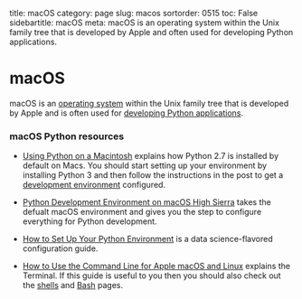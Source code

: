 title: macOS
category: page
slug: macos
sortorder: 0515
toc: False
sidebartitle: macOS
meta: macOS is an operating system within the Unix family tree that is developed by Apple and often used for developing Python applications.


# macOS
macOS is an [operating system](/operating-system.html) 
within the Unix family tree that is developed by Apple and is often 
used for [developing Python applications](/learning-programming.html).


### macOS Python resources
* [Using Python on a Macintosh](https://docs.python.org/3/using/mac.html)
  explains how Python 2.7 is installed by default on Macs. You should
  start setting up your environment by installing Python 3 and then follow
  the instructions in the post to get a 
  [development environment](/development-environment.html) configured.

* [Python Development Environment on macOS High Sierra](https://hackercodex.com/guide/python-development-environment-on-mac-osx/)
  takes the defualt macOS environment and gives you the step to configure
  everything for Python development.

* [How to Set Up Your Python Environment](https://www.davidculley.com/installing-python-on-a-mac/)
  is a data science-flavored configuration guide.

* [How to Use the Command Line for Apple macOS and Linux](https://www.taniarascia.com/how-to-use-the-command-line-for-apple-macos-and-linux/)
  explains the Terminal. If this guide is useful to you then you should 
  also check out the [shells](/shells.html) and 
  [Bash](/bourne-again-shell-bash.html) pages.
